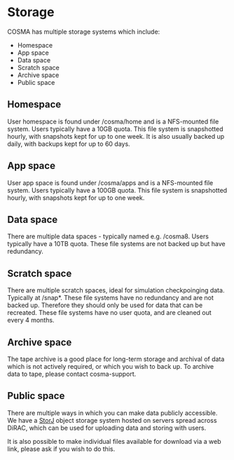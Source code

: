# Storage

COSMA has multiple storage systems which include:
 - Homespace
 - App space
 - Data space
 - Scratch space
 - Archive space
 - Public space

## Homespace

User homespace is found under /cosma/home and is a NFS-mounted file system.  Users typically have a 10GB quota.  This file system is snapshotted hourly, with snapshots kept for up to one week.  It is also usually backed up daily, with backups kept for up to 60 days.

## App space

User app space is found under /cosma/apps and is a NFS-mounted file system.  Users typically have a 100GB quota.  This file system is snapshotted hourly, with snapshots kept for up to one week.
## Data space

There are multiple data spaces - typically named e.g. /cosma8.  Users typically have a 10TB quota.  These file systems are not backed up but have redundancy.

## Scratch space

There are multiple scratch spaces, ideal for simulation checkpoinging data.  Typically at /snap*.  These file systems have no redundancy and are not backed up.  Therefore they should only be used for data that can be recreated.  These file systems have no user quota, and are cleaned out every 4 months.

## Archive space

The tape archive is a good place for long-term storage and archival of data which is not actively required, or which you wish to back up.  To archive data to tape, please contact cosma-support.

## Public space

There are multiple ways in which you can make data publicly accessible.  We have a [StorJ](storj.md) object storage system hosted on servers spread across DiRAC, which can be used for uploading data and storing with users.

It is also possible to make individual files available for download via a web link, please ask if you wish to do this.
